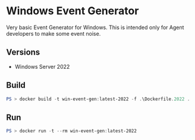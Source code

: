 # Windows Event Generator

Very basic Event Generator for Windows. This is intended only for Agent developers to make some event noise.

## Versions
- Windows Server 2022

## Build
```powershell
PS > docker build -t win-event-gen:latest-2022 -f .\Dockerfile.2022 .
```

## Run
```powershell
PS > docker run -t --rm win-event-gen:latest-2022
```
